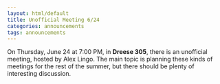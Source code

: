 ```yaml
---
layout: html/default
title: Unofficial Meeting 6/24
categories: announcements
tags: announcements
---
```

On Thursday, June 24 at 7:00 PM, in **Dreese 305**, there is an unofficial meeting, hosted by Alex Lingo. The main topic is planning these kinds of meetings for the rest of the summer, but there should be plenty of interesting discussion.
